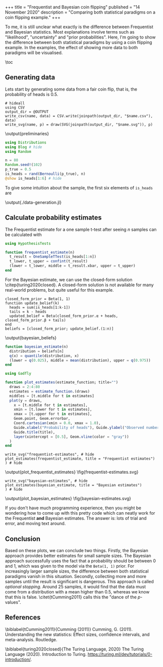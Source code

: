 +++
title = "Frequentist and Bayesian coin flipping"
published = "14 November 2020"
description = "Comparing both statistical paradigms on a coin flipping example."
+++

To me, it is still unclear what exactly is the difference between Frequentist and Bayesian statistics.
Most explanations involve terms such as "likelihood", "uncertainty" and "prior probabilities".
Here, I'm going to show the difference between both statistical paradigms by using a coin flipping example.
In the examples, the effect of showing more data to both paradigms will be visualised.

\toc 

## Generating data 

Lets start by generating some data from a fair coin flip, that is, the probability of heads is 0.5.

```julia:preliminaries
# hideall
using CSV
output_dir = @OUTPUT
write_csv(name, data) = CSV.write(joinpath(output_dir, "$name.csv"), data)
write_svg(name, p) = draw(SVG(joinpath(output_dir, "$name.svg")), p)
```
\output{preliminaries}

```julia:./data-generation.jl
using Distributions
using Blog # hide
using Random

n = 80
Random.seed!(102)
p_true = 0.5
is_heads = rand(Bernoulli(p_true), n)
@show is_heads[1:6] # hide
```

To give some intuition about the sample, the first six elements of `is_heads` are

\output{./data-generation.jl}

## Calculate probability estimates

The Frequentist estimate for a one sample t-test after seeing $n$ samples can be calculated with

```julia:./frequentist_estimate.jl
using HypothesisTests

function frequentist_estimate(n)
  t_result = OneSampleTTest(is_heads[1:n])
  t_lower, t_upper = confint(t_result)
  (lower = t_lower, middle = t_result.xbar, upper = t_upper)
end
```

For the Bayesian estimate, we can use the closed-form solution \citep{turing2020closed}.
A closed-form solution is not available for many real-world problems, but quite useful for this example.

```julia:bayesian_beliefs
closed_form_prior = Beta(1, 1)
function update_belief(k)
  heads = sum(is_heads[1:k-1])
  tails = k - heads
  updated_belief = Beta(closed_form_prior.α + heads, closed_form_prior.β + tails)
end
beliefs = [closed_form_prior; update_belief.(1:n)]
```
\output{bayesian_beliefs}

```julia:/bayesian_estimate.jl
function bayesian_estimate(n)
  distribution = beliefs[n]
  q(x) = quantile(distribution, x)
  (lower = q(0.025), middle = mean(distribution), upper = q(0.975))
end
```

```julia:./plot_estimates.jl
using Gadfly

function plot_estimates(estimate_function; title="")
  draws = 2:4:80
  estimates = estimate_function.(draws)
  middles = [t.middle for t in estimates]
  plot(y = draws, 
    x = [t.middle for t in estimates],
    xmin = [t.lower for t in estimates],
    xmax = [t.upper for t in estimates],
    Geom.point, Geom.errorbar,
    Coord.cartesian(xmin = 0.0, xmax = 1.0),
    Guide.xlabel("Probability of heads"), Guide.ylabel("Observed number of draws"),
    Guide.title(title),
    layer(xintercept = [0.5], Geom.vline(color = "gray"))
  )
end
```

```julia:plot_frequentist_estimates
write_svg("frequentist-estimates", # hide
plot_estimates(frequentist_estimate, title = "Frequentist estimates")
) # hide 
```
\output{plot_frequentist_estimates}
\fig{frequentist-estimates.svg}

```julia:plot_bayesian_estimates
write_svg("bayesian-estimates", # hide
plot_estimates(bayesian_estimate, title = "Bayesian estimates")
) # hide
```
\output{plot_bayesian_estimates}
\fig{bayesian-estimates.svg}

If you don't have much programming experience, then you might be wondering how to come up with this pretty code which can neatly work for the Frequentist **and** Bayesian estimates.
The answer is: lots of trial and error, and moving text around.

## Conclusion

Based on these plots, we can conclude two things.
Firstly, the Bayesian approach provides better estimates for small sample sizes.
The Bayesian approach successfully uses the fact that a probability should be between 0 and 1, which was given to the model via the `Beta(1, 1)` prior.
For increasingly larger sample sizes, the difference between both statistical paradigms vanish in this situation.
Secondly, collecting more and more samples until the result is significant is dangerous.
This approach is called *optional stopping*.
Around 25 samples, it would find that the data must come from a distribution with a mean higher than 0.5, whereas we know that this is false.
\citet{tCumming2011} calls this the "dance of the $p$-values".

## References 
\biblabel{tCumming2011}{Cumming (2011)}
Cumming, G. (2011). 
Understanding the new statistics: Effect sizes, confidence intervals, and meta-analysis. 
Routledge.

\biblabel{turing2020closed}{The Turing Language, 2020}
The Turing Language (2020). 
Introduction to Turing.
<https://turing.ml/dev/tutorials/0-introduction/>.
